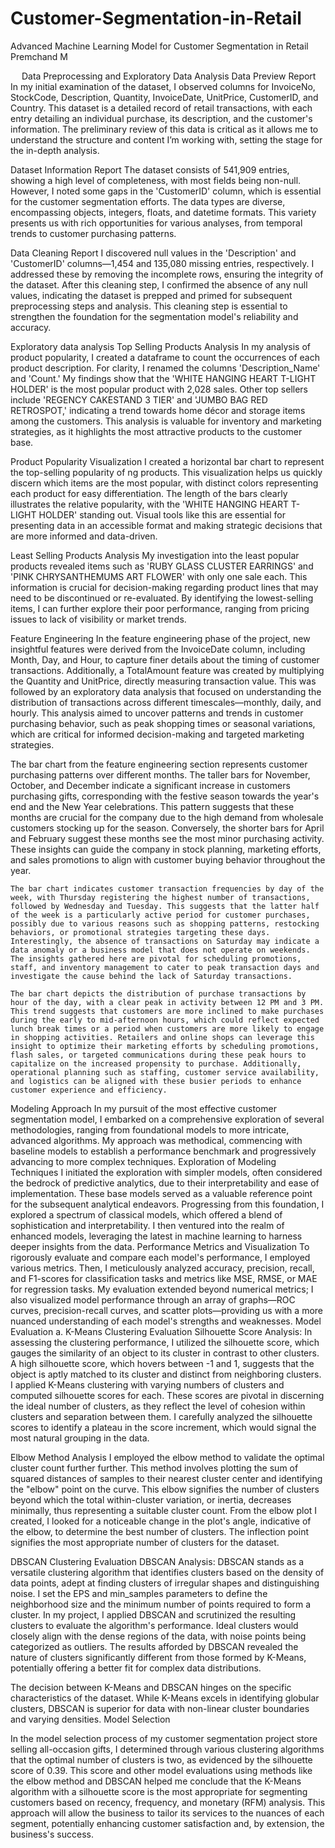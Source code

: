 # Customer-Segmentation-in-Retail
Advanced Machine Learning Model for Customer Segmentation in Retail
Premchand M


 
Data Preprocessing and Exploratory Data Analysis
Data Preview Report
In my initial examination of the dataset, I observed columns for InvoiceNo, StockCode, Description, Quantity, InvoiceDate, UnitPrice, CustomerID, and Country. This dataset is a detailed record of retail transactions, with each entry detailing an individual purchase, its description, and the customer's information. The preliminary review of this data is critical as it allows me to understand the structure and content I’m working with, setting the stage for the in-depth analysis.
 
Dataset Information Report
The dataset consists of 541,909 entries, showing a high level of completeness, with most fields being non-null. However, I noted some gaps in the 'CustomerID' column, which is essential for the customer segmentation efforts. The data types are diverse, encompassing objects, integers, floats, and datetime formats. This variety presents us with rich opportunities for various analyses, from temporal trends to customer purchasing patterns.
 
Data Cleaning Report
I discovered null values in the 'Description' and 'CustomerID' columns—1,454 and 135,080 missing entries, respectively. I addressed these by removing the incomplete rows, ensuring the integrity of the dataset. After this cleaning step, I confirmed the absence of any null values, indicating the dataset is prepped and primed for subsequent preprocessing steps and analysis. This cleaning step is essential to strengthen the foundation for the segmentation model's reliability and accuracy.
 
Exploratory data analysis
Top Selling Products Analysis
In my analysis of product popularity, I created a dataframe to count the occurrences of each product description. For clarity, I renamed the columns 'Description_Name' and 'Count.' My findings show that the 'WHITE HANGING HEART T-LIGHT HOLDER' is the most popular product with 2,028 sales. Other top sellers include 'REGENCY CAKESTAND 3 TIER' and 'JUMBO BAG RED RETROSPOT,' indicating a trend towards home décor and storage items among the customers. This analysis is valuable for inventory and marketing strategies, as it highlights the most attractive products to the customer base.
 
Product Popularity Visualization
I created a horizontal bar chart to represent the top-selling popularity of ng products. This visualization helps us quickly discern which items are the most popular, with distinct colors representing each product for easy differentiation. The length of the bars clearly illustrates the relative popularity, with the 'WHITE HANGING HEART T-LIGHT HOLDER' standing out. Visual tools like this are essential for presenting data in an accessible format and making strategic decisions that are more informed and data-driven.
 
Least Selling Products Analysis
My investigation into the least popular products revealed items such as 'RUBY GLASS CLUSTER EARRINGS' and 'PINK CHRYSANTHEMUMS ART FLOWER' with only one sale each. This information is crucial for decision-making regarding product lines that may need to be discontinued or re-evaluated. By identifying the lowest-selling items, I can further explore their poor performance, ranging from pricing issues to lack of visibility or market trends.
 
Feature Engineering
	In the feature engineering phase of the project, new insightful features were derived from the InvoiceDate column, including Month, Day, and Hour, to capture finer details about the timing of customer transactions. Additionally, a TotalAmount feature was created by multiplying the Quantity and UnitPrice, directly measuring transaction value. This was followed by an exploratory data analysis that focused on understanding the distribution of transactions across different timescales—monthly, daily, and hourly. This analysis aimed to uncover patterns and trends in customer purchasing behavior, such as peak shopping times or seasonal variations, which are critical for informed decision-making and targeted marketing strategies.
 
The bar chart from the feature engineering section represents customer purchasing patterns over different months. The taller bars for November, October, and December indicate a significant increase in customers purchasing gifts, corresponding with the festive season towards the year's end and the New Year celebrations. This pattern suggests that these months are crucial for the company due to the high demand from wholesale customers stocking up for the season. Conversely, the shorter bars for April and February suggest these months see the most minor purchasing activity. These insights can guide the company in stock planning, marketing efforts, and sales promotions to align with customer buying behavior throughout the year. 
 
	The bar chart indicates customer transaction frequencies by day of the week, with Thursday registering the highest number of transactions, followed by Wednesday and Tuesday. This suggests that the latter half of the week is a particularly active period for customer purchases, possibly due to various reasons such as shopping patterns, restocking behaviors, or promotional strategies targeting these days. Interestingly, the absence of transactions on Saturday may indicate a data anomaly or a business model that does not operate on weekends. The insights gathered here are pivotal for scheduling promotions, staff, and inventory management to cater to peak transaction days and investigate the cause behind the lack of Saturday transactions.
 
	The bar chart depicts the distribution of purchase transactions by hour of the day, with a clear peak in activity between 12 PM and 3 PM. This trend suggests that customers are more inclined to make purchases during the early to mid-afternoon hours, which could reflect expected lunch break times or a period when customers are more likely to engage in shopping activities. Retailers and online shops can leverage this insight to optimize their marketing efforts by scheduling promotions, flash sales, or targeted communications during these peak hours to capitalize on the increased propensity to purchase. Additionally, operational planning such as staffing, customer service availability, and logistics can be aligned with these busier periods to enhance customer experience and efficiency.
Modeling Approach
In my pursuit of the most effective customer segmentation model, I embarked on a comprehensive exploration of several methodologies, ranging from foundational models to more intricate, advanced algorithms. My approach was methodical, commencing with baseline models to establish a performance benchmark and progressively advancing to more complex techniques.
Exploration of Modeling Techniques
I initiated the exploration with simpler models, often considered the bedrock of predictive analytics, due to their interpretability and ease of implementation. These base models served as a valuable reference point for the subsequent analytical endeavors. Progressing from this foundation, I explored a spectrum of classical models, which offered a blend of sophistication and interpretability. I then ventured into the realm of enhanced models, leveraging the latest in machine learning to harness deeper insights from the data.
Performance Metrics and Visualization
To rigorously evaluate and compare each model's performance, I employed various metrics. Then, I meticulously analyzed accuracy, precision, recall, and F1-scores for classification tasks and metrics like MSE, RMSE, or MAE for regression tasks. My evaluation extended beyond numerical metrics; I also visualized model performance through an array of graphs—ROC curves, precision-recall curves, and scatter plots—providing us with a more nuanced understanding of each model's strengths and weaknesses.
Model Evaluation 
a.	K-Means Clustering Evaluation
Silhouette Score Analysis: In assessing the clustering performance, I utilized the silhouette score, which gauges the similarity of an object to its cluster in contrast to other clusters. A high silhouette score, which hovers between -1 and 1, suggests that the object is aptly matched to its cluster and distinct from neighboring clusters. I applied K-Means clustering with varying numbers of clusters and computed silhouette scores for each. These scores are pivotal in discerning the ideal number of clusters, as they reflect the level of cohesion within clusters and separation between them. I carefully analyzed the silhouette scores to identify a plateau in the score increment, which would signal the most natural grouping in the data.
 
Elbow Method Analysis
I employed the elbow method to validate the optimal cluster count further further. This method involves plotting the sum of squared distances of samples to their nearest cluster center and identifying the "elbow" point on the curve. This elbow signifies the number of clusters beyond which the total within-cluster variation, or inertia, decreases minimally, thus representing a suitable cluster count. From the elbow plot I created, I looked for a noticeable change in the plot's angle, indicative of the elbow, to determine the best number of clusters. The inflection point signifies the most appropriate number of clusters for the dataset.
 
DBSCAN Clustering Evaluation
DBSCAN Analysis: DBSCAN stands as a versatile clustering algorithm that identifies clusters based on the density of data points, adept at finding clusters of irregular shapes and distinguishing noise. I set the EPS and min_samples parameters to define the neighborhood size and the minimum number of points required to form a cluster. In my project, I applied DBSCAN and scrutinized the resulting clusters to evaluate the algorithm's performance. Ideal clusters would closely align with the dense regions of the data, with noise points being categorized as outliers. The results afforded by DBSCAN revealed the nature of clusters significantly different from those formed by K-Means, potentially offering a better fit for complex data distributions.
 
The decision between K-Means and DBSCAN hinges on the specific characteristics of the dataset. While K-Means excels in identifying globular clusters, DBSCAN is superior for data with non-linear cluster boundaries and varying densities.
Model Selection
 
In the model selection process of my customer segmentation project store selling all-occasion gifts, I determined through various clustering algorithms that the optimal number of clusters is two, as evidenced by the silhouette score of 0.39. This score and other model evaluations using methods like the elbow method and DBSCAN helped me conclude that the K-Means algorithm with a silhouette score is the most appropriate for segmenting customers based on recency, frequency, and monetary (RFM) analysis. This approach will allow the business to tailor its services to the nuances of each segment, potentially enhancing customer satisfaction and, by extension, the business's success.


